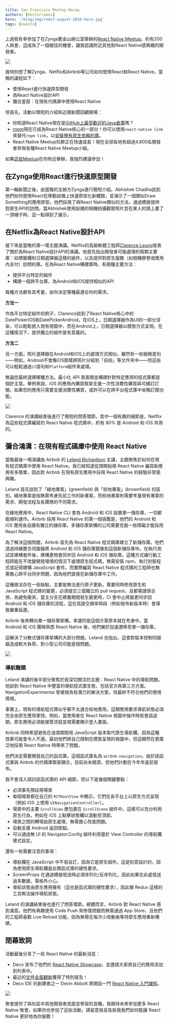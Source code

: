```yaml
---
title: San Francisco Meetup Recap
authors: [hectorramos]
hero: '/blog/img/rnmsf-august-2016-hero.jpg'
tags: [events]
---
```


上週我有幸參加了在Zynga舊金山辦公室舉辦的[React Native Meetup](https://www.meetup.com/React-Native-San-Francisco/photos/27168649/#452793854)。約有200人與會，這成為了一個絕佳的機會，讓我認識附近其他對React Native感興趣的開發者。

![](/blog/assets/rnmsf-august-2016-hero.jpg)

我特別想了解Zynga、Netflix和Airbnb等公司如何使用React和React Native。當晚的議程如下：

- 使用React進行快速原型開發
- 為React Native設計API
- 彌合差距：在現有代碼庫中使用React Native

但首先，活動以簡短的介紹和近期新聞回顧開場：

- 你知道React Native現在是[GitHub上最受歡迎的Java倉庫](https://twitter.com/jamespearce/status/759637111880359937)嗎？
- [rnpm](https://github.com/rnpm/rnpm)現在已成為React Native核心的一部分！你可以使用`react-native link`來替代`rnpm link`，以[安裝帶有原生依賴的庫](/docs/linking-libraries-ios)。
- React Native Meetup社群正在快速成長！現在全球各地有超過4,800名開發者參與各種React Native Meetup小組。

如果[這些Meetup](https://www.meetup.com/find/?allMeetups=false&keywords=react+native&radius=Infinity&userFreeform=San+Francisco%2C+CA&mcId=z94105&mcName=San+Francisco%2C+CA&sort=recommended&eventFilter=mysugg)在你附近舉辦，我強烈建議參加！

## 在Zynga使用React進行快速原型開發

第一輪新聞之後，由當晚的主辦方Zynga進行簡短介紹。Abhishek Chadha談到他們如何使用React在移動設備上快速原型化新體驗，並演示了一個類似Draw Something的應用原型。他們採用了與React Native類似的方法，通過橋接提供對原生API的訪問。當Abhishek使用設備的相機拍攝觀眾照片並在某人的頭上畫了一頂帽子時，這一點得到了展示。

## 在Netflix為React Native設計API

接下來是當晚的第一場主題演講。Netflix的高級軟體工程師[Clarence Leung](https://twitter.com/clarler)發表了關於為React Native設計API的演講。他首先指出開發者可能處理的兩類主要庫：如標籤欄和日期選擇器這樣的組件，以及提供對原生服務（如相機膠卷或應用內支付）訪問的庫。在為React Native構建庫時，有兩種主要方法：

- 提供平台特定的組件
- 構建一個跨平台庫，為Android和iOS提供相似的API

每種方法都有其考量，由你決定哪種最適合你的需求。

**方法一**

作為平台特定組件的例子，Clarence談到了React Native核心中的DatePickerIOS和DatePickerAndroid。在iOS上，日期選擇器作為UI的一部分渲染，可以輕鬆嵌入現有視圖中，而在Android上，日期選擇器以模態方式呈現。在這種情況下，提供獨立的組件是有意義的。

**方法二**

另一方面，照片選擇器在Android和iOS上的處理方式相似。雖然有一些細微差別——例如，Android不會像iOS那樣將照片分組到「自拍」等文件夾中——但這些可以輕鬆通過`if`語句和`Platform`組件來處理。

無論您最終選擇哪種方法，最小化 API 表面積並構建針對特定應用的程式庫都是個好主意。舉例來說，iOS 的應用內購買框架支援一次性消費性購買與可續訂訂閱。如果您的應用只需要支援消費性購買，或許可以在跨平台程式庫中省略訂閱功能。

![](/blog/assets/rnmsf-august-2016-netflix.jpg)

Clarence 的演講結束後進行了簡短的問答環節。其中一個有趣的細節是，Netflix 為這些程式庫編寫的 React Native 程式碼中，約有 80% 是 Android 和 iOS 共用的。

## 彌合鴻溝：在現有程式碼庫中使用 React Native

當晚最後一場演講由 Airbnb 的 [Leland Richardson](https://twitter.com/intelligibabble) 主講，主題聚焦於如何在現有程式碼庫中使用 React Native。我已經知道從頭開始用 React Native 編寫新應用有多簡單，因此對 Airbnb 在現有原生應用中採用 React Native 的經驗非常感興趣。

Leland 首先談到了「綠地專案」(greenfield) 與「棕地專案」(brownfield) 的區別。綠地專案是指無需考慮先前工作的新專案，而棕地專案則需要考量現有專案的需求、開發流程及各團隊的不同需求。

在綠地應用中，React Native CLI 會為 Android 和 iOS 設置單一儲存庫，一切都能順利運作。Airbnb 採用 React Native 的第一個挑戰是，他們的 Android 和 iOS 應用各自擁有獨立的儲存庫。多儲存庫架構的公司需要克服一些障礙才能採用 React Native。

為了解決這個問題，Airbnb 首先為 React Native 程式碼庫建立了新儲存庫。他們透過持續整合伺服器將 Android 和 iOS 儲存庫鏡像到這個新儲存庫中。在執行測試並建構套件後，建構產物會同步回 Android 和 iOS 儲存庫。這種方式讓行動工程師能在不改變開發環境的情況下處理原生程式碼，無需安裝 npm、執行封裝程式或記得建構 JavaScript 套件。而實際編寫 React Native 程式碼的工程師也無需擔心跨平台同步問題，因為他們直接在新儲存庫中工作。

這種做法存在一些缺點，主要是無法進行原子更新。需要同時修改原生和 JavaScript 程式碼的變更，必須提交三個獨立的 pull request，且都需謹慎合併。為避免衝突，當主分支在建置期間發生變更時，CI 會中止將變更同步回 Android 和 iOS 儲存庫的流程，這在高提交頻率時段（例如發布新版本時）會導致嚴重延遲。

Airbnb 後來轉向單一儲存庫架構。幸運的是這個方案原本就在考慮中，當 Android 和 iOS 團隊熟悉 React Native 後，他們樂於加速遷移至單一儲存庫。

這解決了分散式儲存庫架構的大部分問題。Leland 也指出，這會對版本控制伺服器造成較大負荷，對小型公司可能是個問題。

![](/blog/assets/rnmsf-august-2016-airbnb.jpg)

### 導航難題

Leland 演講的後半部分聚焦於我深切關注的主題：React Native 中的導航問題。他談到 React Native 中豐富的導航程式庫生態，包括官方與第三方方案。NavigationExperimental 曾被視為有潛力的解決方案，但最終不符合他們的使用情境。

事實上，現有的導航程式庫似乎都不太適合棕地應用。這類應用要求導航狀態必須完全由原生應用掌控。例如，當使用者在 React Native 視圖中操作時若會話過期，原生應用必須能接管流程並視需要顯示登入畫面。

Airbnb 同時希望避免在過渡期間用 JavaScript 版本取代原生導航欄，因為這種效果可能會令人不適。最初他們將自己限制在模態呈現的視圖中，但這顯然在更廣泛地採用 React Native 時帶來了問題。

他們決定需要開發自己的函式庫。這個函式庫名為 `airbnb-navigation`。由於該函式庫與 Airbnb 的代碼庫緊密耦合，目前尚未開源，但他們計劃在今年年底前發布。

我不會深入探討該函式庫的 API 細節，但以下是幾個關鍵要點：

- 必須事先預註冊場景
- 每個場景都在自己的 `RCTRootView` 中顯示。它們在各平台上以原生方式呈現（例如 iOS 上使用 `UINavigationController`）。
- 場景中的主要 `ScrollView` 應包裹在 `ScrollScene` 組件中。這樣可以充分利用原生行為，例如在 iOS 上點擊狀態欄以滾動至頂部。
- 場景之間的轉場由原生處理，無需擔心性能問題。
- 自動支援 Android 返回按鈕。
- 可以通過無 UI 的 Navigator.Config 組件利用基於 View Controller 的導航欄樣式設定。

還有一些需要注意的事項：

- 導航欄在 JavaScript 中不易自訂，因為它是原生組件。這是刻意設計的，因為使用原生導航欄是此類函式庫的硬性要求。
- ScreenProps 在通過橋接發送時必須序列化/反序列化，因此如果在此處發送過多數據，需格外小心。
- 導航狀態由原生應用擁有（這也是函式庫的硬性要求），因此像 Redux 這樣的工具無法操作導航狀態。

Leland 的演講結束後也進行了問答環節。總體而言，Airbnb 對 React Native 感到滿意。他們有興趣使用 Code Push 來修復問題而無需通過 App Store，且他們的工程師喜歡 Live Reload 功能，因為無需在每次小改動後等待原生應用重新構建。

## 閉幕致詞

活動最後分享了一些 React Native 的最新消息：

- Deco 宣布了他們的 [React Native Showcase](https://www.decosoftware.com/showcase)，並邀請大家將自己的應用添加到列表中。
- 最近的[文件全面翻新](/blog/2016/07/06/toward-better-documentation)獲得了特別提及！
- Deco IDE 的創建者之一 Devin Abbott 將開設一門 [React Native 入門課程](https://www.decosoftware.com/course)。

![](/blog/assets/rnmsf-august-2016-docs.jpg)

聚會提供了與社區中其他開發者見面並學習的良機。我期待未來參加更多 React Native 聚會。如果你也參加了這些活動，請留意我並告訴我我們如何能讓 React Native 更好地為你服務！